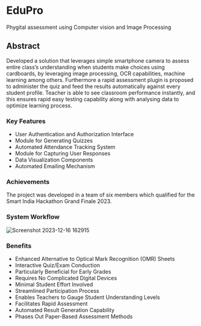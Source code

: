 # EduPro
Phygital assessment using Computer vision and Image Processing

## Abstract
Developed a solution that leverages simple smartphone camera to assess entire class’s understanding when students make choices using cardboards, by leveraging image processing, OCR capabilities, machine learning among others. Furthermore a rapid assessment plugin is proposed to administer the quiz and feed the results automatically against every student profile. Teacher is able to see classroom performance instantly, and this ensures rapid easy testing capability along with analysing data to optimize learning process.

### Key Features
- User Authentication and Authorization Interface
- Module for Generating Quizzes
- Automated Attendance Tracking System
- Module for Capturing User Responses
- Data Visualization Components
- Automated Emailing Mechanism

### Achievements
The project was developed in a team of six members which qualified for the Smart India Hackathon Grand Finale 2023.

### System Workflow
![Screenshot 2023-12-16 162915](https://github.com/anujkhanvilkar/EduPro/assets/90062594/99daf7c1-36fe-4978-bed8-76a586c04c58)

### Benefits
- Enhanced Alternative to Optical Mark Recognition (OMR) Sheets
- Interactive Quiz/Exam Conduction
- Particularly Beneficial for Early Grades
- Requires No Complicated Digital Devices
- Minimal Student Effort Involved
- Streamlined Participation Process
- Enables Teachers to Gauge Student Understanding Levels
- Facilitates Rapid Assessment
- Automated Result Generation Capability
- Phases Out Paper-Based Assessment Methods
